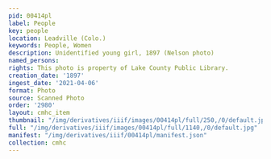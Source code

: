 ```yaml
---
pid: 00414pl
label: People
key: people
location: Leadville (Colo.)
keywords: People, Women
description: Unidentified young girl, 1897 (Nelson photo)
named_persons: 
rights: This photo is property of Lake County Public Library.
creation_date: '1897'
ingest_date: '2021-04-06'
format: Photo
source: Scanned Photo
order: '2980'
layout: cmhc_item
thumbnail: "/img/derivatives/iiif/images/00414pl/full/250,/0/default.jpg"
full: "/img/derivatives/iiif/images/00414pl/full/1140,/0/default.jpg"
manifest: "/img/derivatives/iiif/00414pl/manifest.json"
collection: cmhc
---
```

